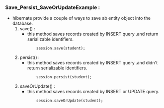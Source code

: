 ###  Save_Persist_SaveOrUpdateExample :

- hibernate provide a couple of ways to save ab entity object into the database.
    1. save() :
         - this method saves records created by INSERT query .and return serializable identifiers.
            ```
                session.save(student);
            ```
    2. persist() :
         - this method saves records created by INSERT query .and didn't return serializable identifiers.
            ```
                session.persist(student);
            ```
    3. saveOrUpdate() :
         - this method saves records created by INSERT or UPDATE query.
            ```
                session.saveOrUpdate(student);
            ```
   
 
